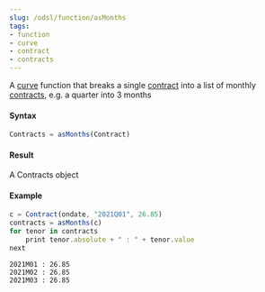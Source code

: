 ```yaml
---
slug: /odsl/function/asMonths
tags:
- function
- curve
- contract
- contracts
---
```

A [curve](/docs/odsl/variable/curve) function that breaks a single [contract](/docs/odsl/variable/contract) into a list of monthly [contracts](/docs/odsl/variable/contracts), e.g. a quarter into 3 months

#### Syntax
```js
Contracts = asMonths(Contract)
```
#### Result

A Contracts object

#### Example
```js
c = Contract(ondate, "2021Q01", 26.85)
contracts = asMonths(c)
for tenor in contracts
    print tenor.absolute + " : " + tenor.value
next
```
```
2021M01 : 26.85
2021M02 : 26.85
2021M03 : 26.85
```

